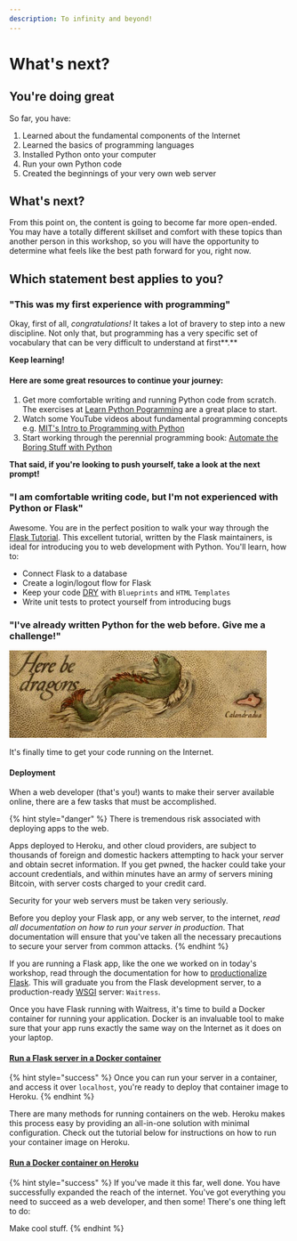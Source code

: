 ```yaml
---
description: To infinity and beyond!
---
```


# What's next?

## You're doing great

So far, you have:

1. Learned about the fundamental components of the Internet
2. Learned the basics of programming languages
3. Installed Python onto your computer
4. Run your own Python code
5. Created the beginnings of your very own web server

## What's next?

From this point on, the content is going to become far more open-ended. You may have a totally different skillset and comfort with these topics than another person in this workshop, so you will have the opportunity to determine what feels like the best path forward for you, right now.

## Which statement best applies to you?

### "This was my first experience with programming"

Okay, first of all, _congratulations!_ It takes a lot of bravery to step into a new discipline. Not only that, but programming has a very specific set of vocabulary that can be very difficult to understand at first**.**

**Keep learning!**

#### **Here are some great resources to continue your journey**:

1. Get more comfortable writing and running Python code from scratch. The exercises at [Learn Python Pogramming](https://pythonbasics.org/) are a great place to start.
2. Watch some YouTube videos about fundamental programming concepts e.g. [MIT's Intro to Programming with Python](https://www.youtube.com/watch?v=ytpJdnlu9ug&list=PLUl4u3cNGP63WbdFxL8giv4yhgdMGaZNA)
3. Start working through the perennial programming book: [Automate the Boring Stuff with Python](https://automatetheboringstuff.com/)

**That said, if you're looking to push yourself, take a look at the next prompt!**

### **"I am comfortable writing code, but I'm not experienced with Python or Flask"**

Awesome. You are in the perfect position to walk your way through the [Flask Tutorial](http://flask.pocoo.org/docs/1.0/tutorial/). This excellent tutorial, written by the Flask maintainers, is ideal for introducing you to web development with Python. You'll learn, how to:

* Connect Flask to a database
* Create a login/logout flow for Flask
* Keep your code [DRY](https://en.wikipedia.org/wiki/Don%27t_repeat_yourself) with `Blueprints` and `HTML` `Templates`
* Write unit tests to protect yourself from introducing bugs

### **"I've already written Python for the web before. Give me a challenge!"**

![Actual map of the Internet](../.gitbook/assets/image%20%283%29.png)

It's finally time to get your code running on the Internet.

#### Deployment

When a web developer \(that's you!\) wants to make their server available online, there are a few tasks that must be accomplished.

{% hint style="danger" %}
There is tremendous risk associated with deploying apps to the web.

Apps deployed to Heroku, and other cloud providers, are subject to thousands of foreign and domestic hackers attempting to hack your server and obtain secret information. If you get pwned, the hacker could take your account credentials, and within minutes have an army of servers mining Bitcoin, with server costs charged to your credit card.

Security for your web servers must be taken very seriously.

Before you deploy your Flask app, or any web server, to the internet, _read all documentation on how to run your server in production_. That documentation will ensure that you've taken all the necessary precautions to secure your server from common attacks.
{% endhint %}

If you are running a Flask app, like the one we worked on in today's workshop, read through the documentation for how to [productionalize Flask](http://flask.pocoo.org/docs/1.0/tutorial/deploy/). This will graduate you from the Flask development server, to a production-ready [WSGI](https://en.wikipedia.org/wiki/Web_Server_Gateway_Interface) server: `Waitress`.

Once you have Flask running with Waitress, it's time to build a Docker container for running your application. Docker is an invaluable tool to make sure that your app runs exactly the same way on the Internet as it does on your laptop.

#### [Run a Flask server in a Docker container](https://docs.docker.com/get-started/) 

{% hint style="success" %}
Once you can run your server in a container, and access it over `localhost`, you're ready to deploy that container image to Heroku.
{% endhint %}

There are many methods for running containers on the web. Heroku makes this process easy by providing an all-in-one solution with minimal configuration. Check out the tutorial below for instructions on how to run your container image on Heroku.

#### [Run a Docker container on Heroku](https://devcenter.heroku.com/articles/container-registry-and-runtime)

{% hint style="success" %}
If you've made it this far, well done. You have successfully expanded the reach of the internet. You've got everything you need to succeed as a web developer, and then some! There's one thing left to do:

Make cool stuff.
{% endhint %}



